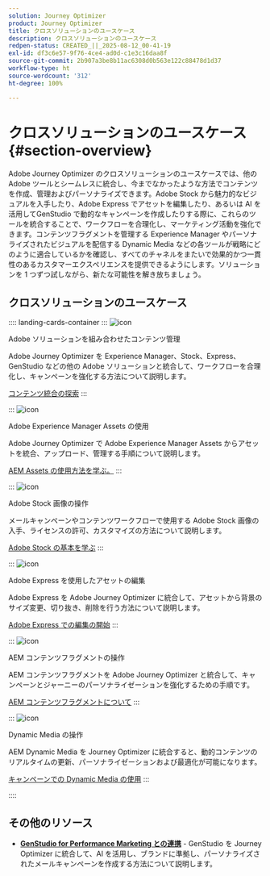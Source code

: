 ```yaml
---
solution: Journey Optimizer
product: Journey Optimizer
title: クロスソリューションのユースケース
description: クロスソリューションのユースケース
redpen-status: CREATED_||_2025-08-12_00-41-19
exl-id: df3c6e57-9f76-4ce4-ad0d-c1e3c16daa8f
source-git-commit: 2b907a3be8b11ac6308d0b563e122c88478d1d37
workflow-type: ht
source-wordcount: '312'
ht-degree: 100%

---
```


# クロスソリューションのユースケース{#section-overview}

Adobe Journey Optimizer のクロスソリューションのユースケースでは、他の Adobe ツールとシームレスに統合し、今までなかったような方法でコンテンツを作成、管理およびパーソナライズできます。Adobe Stock から魅力的なビジュアルを入手したり、Adobe Express でアセットを編集したり、あるいは AI を活用してGenStudio で動的なキャンペーンを作成したりする際に、これらのツールを統合することで、ワークフローを合理化し、マーケティング活動を強化できます。コンテンツフラグメントを管理する Experience Manager やパーソナライズされたビジュアルを配信する Dynamic Media などの各ツールが戦略にどのように適合しているかを確認し、すべてのチャネルをまたいで効果的かつ一貫性のあるカスタマーエクスペリエンスを提供できるようにします。ソリューションを 1 つずつ試しながら、新たな可能性を解き放ちましょう。

## クロスソリューションのユースケース

:::: landing-cards-container
:::
![icon](https://cdn.experienceleague.adobe.com/icons/puzzle-piece.svg)

Adobe ソリューションを組み合わせたコンテンツ管理

Adobe Journey Optimizer を Experience Manager、Stock、Express、GenStudio などの他の Adobe ソリューションと統合して、ワークフローを合理化し、キャンペーンを強化する方法について説明します。

[コンテンツ統合の探索](../using/integrations/content-integrations.md)
:::

:::
![icon](https://cdn.experienceleague.adobe.com/icons/screwdriver-wrench.svg)

Adobe Experience Manager Assets の使用

Adobe Journey Optimizer で Adobe Experience Manager Assets からアセットを統合、アップロード、管理する手順について説明します。

[AEM Assets の使用方法を学ぶ。](../using/integrations/assets.md)
:::

:::
![icon](https://cdn.experienceleague.adobe.com/icons/images.svg)

Adobe Stock 画像の操作

メールキャンペーンやコンテンツワークフローで使用する Adobe Stock 画像の入手、ライセンスの許可、カスタマイズの方法について説明します。

[Adobe Stock の基本を学ぶ](../using/integrations/stock.md)
:::

:::
![icon](https://cdn.experienceleague.adobe.com/icons/pencil-ruler.svg)

Adobe Express を使用したアセットの編集

Adobe Express を Adobe Journey Optimizer に統合して、アセットから背景のサイズ変更、切り抜き、削除を行う方法について説明します。

[Adobe Express での編集の開始](../using/integrations/express.md)
:::

:::
![icon](https://cdn.experienceleague.adobe.com/icons/code-branch.svg)

AEM コンテンツフラグメントの操作

AEM コンテンツフラグメントを Adobe Journey Optimizer と統合して、キャンペーンとジャーニーのパーソナライゼーションを強化するための手順です。

[AEM コンテンツフラグメントについて](../using/integrations/aem-fragments.md)
:::

:::
![icon](https://cdn.experienceleague.adobe.com/icons/bullseye.svg)

Dynamic Media の操作

AEM Dynamic Media を Journey Optimizer に統合すると、動的コンテンツのリアルタイムの更新、パーソナライゼーションおよび最適化が可能になります。

[キャンペーンでの Dynamic Media の使用](../using/integrations/aem-dynamic.md)
:::

::::


## その他のリソース

- **[GenStudio for Performance Marketing との連携](../using/integrations/genstudio.md)** - GenStudio を Journey Optimizer に統合して、AI を活用し、ブランドに準拠し、パーソナライズされたメールキャンペーンを作成する方法について説明します。
